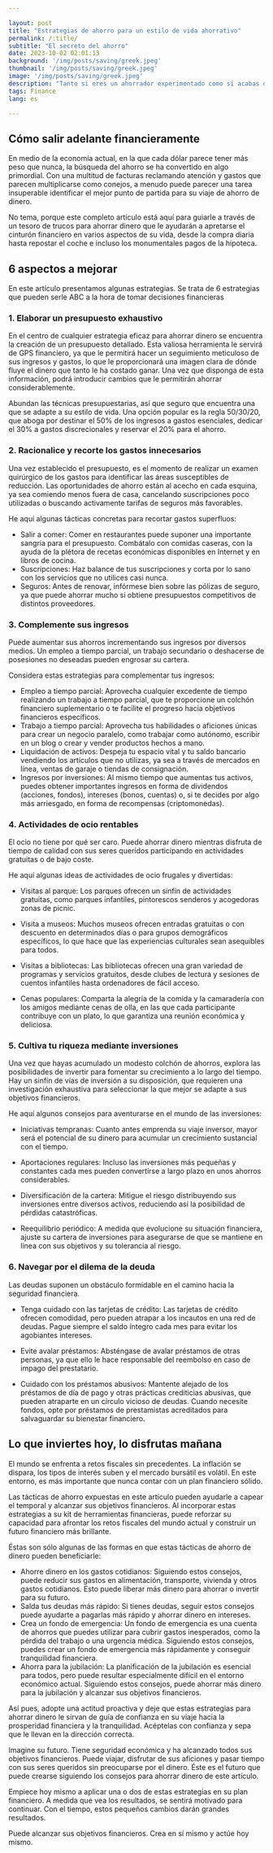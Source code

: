 ```yaml
---

layout: post 
title: "Estrategias de ahorro para un estilo de vida ahorrativo"
permalink: /:title/ 
subtitle: "El secreto del ahorro"
date: 2023-10-02 02:01:13 
background: '/img/posts/saving/greek.jpeg'
thumbnail: '/img/posts/saving/greek.jpeg'
image: '/img/posts/saving/greek.jpeg'
description: "Tanto si eres un ahorrador experimentado como si acabas de empezar, estos consejos te ayudarán a alcanzar tus objetivos financieros más rápida y fácilmente. ¿A qué esperas?"
tags: Finance
lang: es

---
```




## Cómo salir adelante financieramente

En medio de la economía actual, en la que cada dólar parece tener más peso que nunca, la búsqueda del ahorro se ha convertido en algo primordial. Con una multitud de facturas reclamando atención y gastos que parecen multiplicarse como conejos, a menudo puede parecer una tarea insuperable identificar el mejor punto de partida para su viaje de ahorro de dinero.

No tema, porque este completo artículo está aquí para guiarle a través de un tesoro de trucos para ahorrar dinero que le ayudarán a apretarse el cinturón financiero en varios aspectos de su vida, desde la compra diaria hasta repostar el coche e incluso los monumentales pagos de la hipoteca.

## 6 aspectos a mejorar

En este artículo presentamos algunas estrategias. Se trata de 6 estrategias que pueden serle ABC a la hora de tomar decisiones financieras

### 1. Elaborar un presupuesto exhaustivo

En el centro de cualquier estrategia eficaz para ahorrar dinero se encuentra la creación de un presupuesto detallado. Esta valiosa herramienta le servirá de GPS financiero, ya que le permitirá hacer un seguimiento meticuloso de sus ingresos y gastos, lo que le proporcionará una imagen clara de dónde fluye el dinero que tanto le ha costado ganar. Una vez que disponga de esta información, podrá introducir cambios que le permitirán ahorrar considerablemente.

Abundan las técnicas presupuestarias, así que seguro que encuentra una que se adapte a su estilo de vida. Una opción popular es la regla 50/30/20, que aboga por destinar el 50% de los ingresos a gastos esenciales, dedicar el 30% a gastos discrecionales y reservar el 20% para el ahorro.

### 2. Racionalice y recorte los gastos innecesarios

Una vez establecido el presupuesto, es el momento de realizar un examen quirúrgico de los gastos para identificar las áreas susceptibles de reducción. Las oportunidades de ahorro están al acecho en cada esquina, ya sea comiendo menos fuera de casa, cancelando suscripciones poco utilizadas o buscando activamente tarifas de seguros más favorables.

He aquí algunas tácticas concretas para recortar gastos superfluos:

- Salir a comer: Comer en restaurantes puede suponer una importante sangría para el presupuesto. Combátalo con comidas caseras, con la ayuda de la plétora de recetas económicas disponibles en Internet y en libros de cocina.
- Suscripciones: Haz balance de tus suscripciones y corta por lo sano con los servicios que no utilices casi nunca.
- Seguros: Antes de renovar, infórmese bien sobre las pólizas de seguro, ya que puede ahorrar mucho si obtiene presupuestos competitivos de distintos proveedores.

### 3. Complemente sus ingresos

Puede aumentar sus ahorros incrementando sus ingresos por diversos medios. Un empleo a tiempo parcial, un trabajo secundario o deshacerse de posesiones no deseadas pueden engrosar su cartera.

Considera estas estrategias para complementar tus ingresos:

- Empleo a tiempo parcial: Aprovecha cualquier excedente de tiempo realizando un trabajo a tiempo parcial, que te proporcione un colchón financiero suplementario o te facilite el progreso hacia objetivos financieros específicos.
- Trabajo a tiempo parcial: Aprovecha tus habilidades o aficiones únicas para crear un negocio paralelo, como trabajar como autónomo, escribir en un blog o crear y vender productos hechos a mano.
- Liquidación de activos: Despeja tu espacio vital y tu saldo bancario vendiendo los artículos que no utilizas, ya sea a través de mercados en línea, ventas de garaje o tiendas de consignación.
- Ingresos por inversiones: Al mismo tiempo que aumentas tus activos, puedes obtener importantes ingresos en forma de dividendos (acciones, fondos), intereses (bonos, cuentas) o, si te decides por algo más arriesgado, en forma de recompensas (criptomonedas).

### 4. Actividades de ocio rentables

El ocio no tiene por qué ser caro. Puede ahorrar dinero mientras disfruta de tiempo de calidad con sus seres queridos participando en actividades gratuitas o de bajo coste.

He aquí algunas ideas de actividades de ocio frugales y divertidas:

- Visitas al parque: Los parques ofrecen un sinfín de actividades gratuitas, como parques infantiles, pintorescos senderos y acogedoras zonas de picnic.

- Visita a museos: Muchos museos ofrecen entradas gratuitas o con descuento en determinados días o para grupos demográficos específicos, lo que hace que las experiencias culturales sean asequibles para todos.

- Visitas a bibliotecas: Las bibliotecas ofrecen una gran variedad de programas y servicios gratuitos, desde clubes de lectura y sesiones de cuentos infantiles hasta ordenadores de fácil acceso.

- Cenas populares: Comparta la alegría de la comida y la camaradería con los amigos mediante cenas de olla, en las que cada participante contribuye con un plato, lo que garantiza una reunión económica y deliciosa.

### 5. Cultiva tu riqueza mediante inversiones

Una vez que hayas acumulado un modesto colchón de ahorros, explora las posibilidades de invertir para fomentar su crecimiento a lo largo del tiempo. Hay un sinfín de vías de inversión a su disposición, que requieren una investigación exhaustiva para seleccionar la que mejor se adapte a sus objetivos financieros.

He aquí algunos consejos para aventurarse en el mundo de las inversiones:

- Iniciativas tempranas: Cuanto antes emprenda su viaje inversor, mayor será el potencial de su dinero para acumular un crecimiento sustancial con el tiempo.

- Aportaciones regulares: Incluso las inversiones más pequeñas y constantes cada mes pueden convertirse a largo plazo en unos ahorros considerables.

- Diversificación de la cartera: Mitigue el riesgo distribuyendo sus inversiones entre diversos activos, reduciendo así la posibilidad de pérdidas catastróficas.

- Reequilibrio periódico: A medida que evolucione su situación financiera, ajuste su cartera de inversiones para asegurarse de que se mantiene en línea con sus objetivos y su tolerancia al riesgo.

### 6. Navegar por el dilema de la deuda

Las deudas suponen un obstáculo formidable en el camino hacia la seguridad financiera.

- Tenga cuidado con las tarjetas de crédito: Las tarjetas de crédito ofrecen comodidad, pero pueden atrapar a los incautos en una red de deudas. Pague siempre el saldo íntegro cada mes para evitar los agobiantes intereses.

- Evite avalar préstamos: Absténgase de avalar préstamos de otras personas, ya que ello le hace responsable del reembolso en caso de impago del prestatario.

- Cuidado con los préstamos abusivos: Mantente alejado de los préstamos de día de pago y otras prácticas crediticias abusivas, que pueden atraparte en un círculo vicioso de deudas. Cuando necesite fondos, opte por préstamos de prestamistas acreditados para salvaguardar su bienestar financiero.

## Lo que inviertes hoy, lo disfrutas mañana

El mundo se enfrenta a retos fiscales sin precedentes. La inflación se dispara, los tipos de interés suben y el mercado bursátil es volátil. En este entorno, es más importante que nunca contar con un plan financiero sólido.

Las tácticas de ahorro expuestas en este artículo pueden ayudarle a capear el temporal y alcanzar sus objetivos financieros. Al incorporar estas estrategias a su kit de herramientas financieras, puede reforzar su capacidad para afrontar los retos fiscales del mundo actual y construir un futuro financiero más brillante.

Éstas son sólo algunas de las formas en que estas tácticas de ahorro de dinero pueden beneficiarle:

- Ahorre dinero en los gastos cotidianos: Siguiendo estos consejos, puede reducir sus gastos en alimentación, transporte, vivienda y otros gastos cotidianos. Esto puede liberar más dinero para ahorrar o invertir para su futuro.
- Salda tus deudas más rápido: Si tienes deudas, seguir estos consejos puede ayudarte a pagarlas más rápido y ahorrar dinero en intereses.
- Crea un fondo de emergencia: Un fondo de emergencia es una cuenta de ahorros que puedes utilizar para cubrir gastos inesperados, como la pérdida del trabajo o una urgencia médica. Siguiendo estos consejos, puedes crear un fondo de emergencia más rápidamente y conseguir tranquilidad financiera.
- Ahorra para la jubilación: La planificación de la jubilación es esencial para todos, pero puede resultar especialmente difícil en el entorno económico actual. Siguiendo estos consejos, puede ahorrar más dinero para la jubilación y alcanzar sus objetivos financieros.

Así pues, adopte una actitud proactiva y deje que estas estrategias para ahorrar dinero le sirvan de guía de confianza en su viaje hacia la prosperidad financiera y la tranquilidad. Acéptelas con confianza y sepa que le llevan en la dirección correcta.

Imagine su futuro. Tiene seguridad económica y ha alcanzado todos sus objetivos financieros. Puede viajar, disfrutar de sus aficiones y pasar tiempo con sus seres queridos sin preocuparse por el dinero. Éste es el futuro que puede crearse siguiendo los consejos para ahorrar dinero de este artículo.

Empiece hoy mismo a aplicar una o dos de estas estrategias en su plan financiero. A medida que vea los resultados, se sentirá motivado para continuar. Con el tiempo, estos pequeños cambios darán grandes resultados.

Puede alcanzar sus objetivos financieros. Crea en sí mismo y actúe hoy mismo.